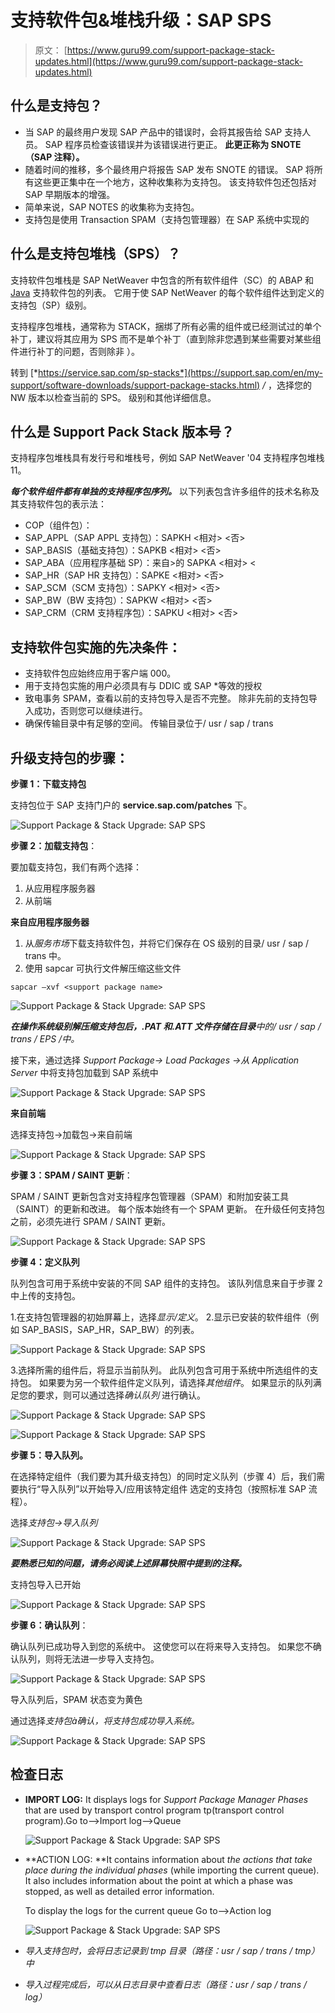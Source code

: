 # 支持软件包&堆栈升级：SAP SPS

> 原文： [https://www.guru99.com/support-package-stack-updates.html](https://www.guru99.com/support-package-stack-updates.html)

## 什么是支持包？

*   当 SAP 的最终用户发现 SAP 产品中的错误时，会将其报告给 SAP 支持人员。 SAP 程序员检查该错误并为该错误进行更正。 **此更正称为 SNOTE（SAP 注释）。**
*   随着时间的推移，多个最终​​用户将报告 SAP 发布 SNOTE 的错误。 SAP 将所有这些更正集中在一个地方，这种收集称为支持包。 该支持软件包还包括对 SAP 早期版本的增强。
*   简单来说，SAP NOTES 的收集称为支持包。
*   支持包是使用 Transaction SPAM（支持包管理器）在 SAP 系统中实现的

## 什么是支持包堆栈（SPS）？

支持软件包堆栈是 SAP NetWeaver 中包含的所有软件组件（SC）的 ABAP 和 [Java](/java-tutorial.html) 支持软件包的列表。 它用于使 SAP NetWeaver 的每个软件组件达到定义的支持包（SP）级别。

支持程序包堆栈，通常称为 STACK，捆绑了所有必需的组件或已经测试过的单个补丁，建议将其应用为 SPS 而不是单个补丁（直到除非您遇到某些需要对某些组件进行补丁的问题，否则除非 ）。

转到 [*https://service.sap.com/sp-stacks*](https://support.sap.com/en/my-support/software-downloads/support-package-stacks.html) */* ，选择您的 NW 版本以检查当前的 SPS。 级别和其他详细信息。

## 什么是 Support Pack Stack 版本号？

支持程序包堆栈具有发行号和堆栈号，例如 SAP NetWeaver '04 支持程序包堆栈 11。

***每个软件组件都有单独的支持程序包序列。*** 以下列表包含许多组件的技术名称及其支持软件包的表示法：

*   COP（组件包）：
*   SAP_APPL（SAP APPL 支持包）：SAPKH <相对> <否>
*   SAP_BASIS（基础支持包）：SAPKB <相对> <否>
*   SAP_ABA（应用程序基础 SP）：来自>的 SAPKA <相对> <
*   SAP_HR（SAP HR 支持包）：SAPKE <相对> <否>
*   SAP_SCM（SCM 支持包）：SAPKY <相对> <否>
*   SAP_BW（BW 支持包）：SAPKW <相对> <否>
*   SAP_CRM（CRM 支持程序包）：SAPKU <相对> <否>

## 支持软件包实施的先决条件：

*   支持软件包应始终应用于客户端 000。
*   用于支持包实施的用户必须具有与 DDIC 或 SAP *等效的授权
*   致电事务 SPAM，查看以前的支持包导入是否不完整。 除非先前的支持包导入成功，否则您可以继续进行。
*   确保传输目录中有足够的空间。 传输目录位于/ usr / sap / trans

## 升级支持包的步骤：

**步骤 1：下载支持包**

支持包位于 SAP 支持门户的 **service.sap.com/patches** 下。

![Support Package & Stack Upgrade: SAP SPS](img/ba68aaf1988a175afc11be36e475a227.png "Support Package & Stack Updates – Ultimate Guide") 

**步骤 2：加载支持包**：

要加载支持包，我们有两个选择：

1.  从应用程序服务器
2.  从前端

**来自应用程序服务器**

1.  从*服务市场*下载支持软件包，并将它们保存在 OS 级别的目录/ usr / sap / trans 中。
2.  使用 sapcar 可执行文件解压缩这些文件

```
sapcar –xvf <support package name>
```

![Support Package & Stack Upgrade: SAP SPS](img/ad55c1179a57ef3d92dadc0dfa09b4d8.png "Support Package & Stack Updates – Ultimate Guide") 

***在操作系统级别解压缩支持包后，.PAT 和.ATT 文件存储在目录**中的/ usr / sap / trans / EPS /中。*

接下来，通过选择 *Support Package-> *Load Packages* ->从 Application Server* 中将支持包加载到 SAP 系统中

![Support Package & Stack Upgrade: SAP SPS](img/9a47e81279606c0f85625b79f5bb7755.png "Support Package & Stack Updates – Ultimate Guide") 

**来自前端**

选择支持包->加载包->来自前端

![Support Package & Stack Upgrade: SAP SPS](img/fb13126d3d5f15f7d7dcdb67c9222620.png "Support Package & Stack Updates – Ultimate Guide") 

**步骤 3：SPAM / SAINT 更新**：

SPAM / SAINT 更新包含对支持程序包管理器（SPAM）和附加安装工具（SAINT）的更新和改进。 每个版本始终有一个 SPAM 更新。 在升级任何支持包之前，必须先进行 SPAM / SAINT 更新。

![Support Package & Stack Upgrade: SAP SPS](img/a1006c48940ca7a63d7cf459a9d00ca0.png "Support Package & Stack Updates – Ultimate Guide") 

**步骤 4：定义队列**

队列包含可用于系统中安装的不同 SAP 组件的支持包。 该队列信息来自于步骤 2 中上传的支持包。

1.在支持包管理器的初始屏幕上，选择*显示/定义*。
2.显示已安装的软件组件（例如 SAP_BASIS，SAP_HR，SAP_BW）的列表。

![Support Package & Stack Upgrade: SAP SPS](img/1dfb8582254342f2e6eeb8d4b9425411.png "Support Package & Stack Updates – Ultimate Guide") 

3.选择所需的组件后，将显示当前队列。 此队列包含可用于系统中所选组件的支持包。 如果要为另一个软件组件定义队列，请选择*其他组件*。 如果显示的队列满足您的要求，则可以通过选择*确认队列*
进行确认。

![Support Package & Stack Upgrade: SAP SPS](img/10d15f87effbf696d63a00edd6aa4c0f.png "Support Package & Stack Updates – Ultimate Guide") 

![Support Package & Stack Upgrade: SAP SPS](img/f4953d0679c3d186d822f88f9c105c7b.png "Support Package & Stack Updates – Ultimate Guide") 

**步骤 5：导入队列。**

在选择特定组件（我们要为其升级支持包）的同时定义队列（步骤 4）后，我们需要执行“导入队列”以开始导入/应用该特定组件 选定的支持包（按照标准 SAP 流程）。

选择*支持包->导入队列*

![Support Package & Stack Upgrade: SAP SPS](img/2f0e0148f28f9a82aa7655de096e11f9.png "Support Package & Stack Updates – Ultimate Guide") 

***要熟悉已知的问题，请务必阅读上述屏幕快照中提到的注释。***

支持包导入已开始

![Support Package & Stack Upgrade: SAP SPS](img/00114817c27a243226bae6c414602dad.png "Support Package & Stack Updates – Ultimate Guide")

**步骤 6：确认队列**：

确认队列已成功导入到您的系统中。 这使您可以在将来导入支持包。 如果您不确认队列，则将无法进一步导入支持包。

![Support Package & Stack Upgrade: SAP SPS](img/639a4f593d796186650f9f039d5d6f64.png "Support Package & Stack Updates – Ultimate Guide") 

导入队列后，SPAM 状态变为黄色

通过选择*支持包à确认，将支持包成功导入系统。*

![Support Package & Stack Upgrade: SAP SPS](img/5a01c93b3fb188e19e50d4c0c5346617.png "Support Package & Stack Updates – Ultimate Guide") 

## 检查日志

*   **IMPORT LOG:** It displays logs for *Support Package Manager Phases* that are used by transport control program tp(transport control program).Go to-->Import log-->Queue

    ![Support Package & Stack Upgrade: SAP SPS](img/b3a582af2183f481f154b83a79b3a3ea.png "Support Package & Stack Updates – Ultimate Guide")

*   **ACTION LOG: **It contains information about *the actions that take place during the individual phases* (while importing the current queue).
    It also includes information about the point at which a phase was stopped, as well as detailed error information.

    To display the logs for the current queue Go to-->Action log

    ![Support Package & Stack Upgrade: SAP SPS](img/de579dfabb87d49138893aa0b55c56b8.png "Support Package & Stack Updates – Ultimate Guide")

*   *导入支持包时，会将日志记录到 tmp 目录（路径：usr / sap / trans / tmp）中*
*   *导入过程完成后，可以从日志目录中查看日志（路径：usr / sap / trans / log）*